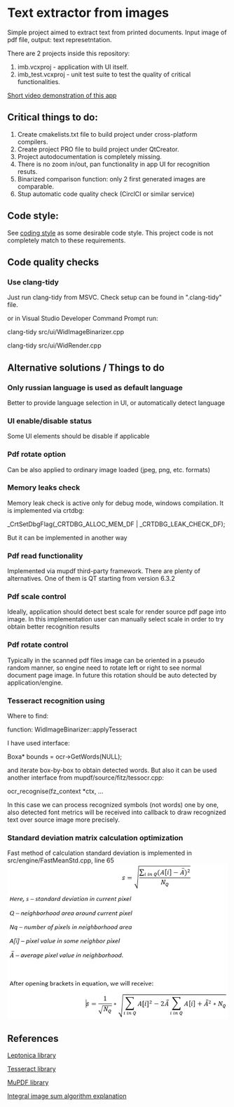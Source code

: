 
# Text extractor from images

Simple project aimed to extract text from printed documents. Input image of pdf file, output: text represetntation.

There are 2 projects inside this repository:
1. imb.vcxproj - application with UI itself.
2. imb_test.vcxproj - unit test suite to test the quality of critical functionalities.

[Short video demonstration of this app](https://youtu.be/fcItcY_PNhM)

## Critical things to do:
1. Create cmakelists.txt file to build project under cross-platform compilers.
2. Create project PRO file to build project under QtCreator.
3. Project autodocumentation is completely missing.
4. There is no zoom in/out, pan functionality in app UI for recognition resuts.
5. Binarized comparison function: only 2 first generated images are comparable.
6. Stup automatic code quality check (CirclCI or similar service)

## Code style:

See [coding style](CODINGSTYLE.md) as some desirable code style. This project code is not completely
match to these requirements.


## Code quality checks

### Use clang-tidy
Just run clang-tidy from MSVC. Check setup can be found in ".clang-tidy" file.

or in Visual Studio Developer Command Prompt run:

clang-tidy src/ui/WidImageBinarizer.cpp

clang-tidy src/ui/WidRender.cpp



## Alternative solutions / Things to do

### Only russian language is used as default language
Better to provide language selection in UI, or automatically detect language

### UI enable/disable status
Some UI elements should be disable if applicable

### Pdf rotate option
Can be also applied to ordinary image loaded (jpeg, png, etc. formats)

### Memory leaks check

Memory leak check is active only for debug mode, windows compilation.
It is implemented via crtdbg:

 _CrtSetDbgFlag(_CRTDBG_ALLOC_MEM_DF | _CRTDBG_LEAK_CHECK_DF);

But it can be implemented in another way

### Pdf read functionality
Implemented via mupdf third-party framework. There are plenty of alternatives. One of them is
QT starting from version 6.3.2

### Pdf scale control
Ideally, application should detect best scale for render source pdf page into image.
In this implementation user can manually select scale in order to try obtain better
recognition results

### Pdf rotate control
Typically in the scanned pdf files image can be oriented in a pseudo random manner,
so engine need to rotate left or right to see normal document page image.
In future this rotation should be auto detected by application/engine.

### Tesseract recognition using
Where to find:

function: WidImageBinarizer::applyTesseract

I have used interface:

Boxa* bounds = ocr->GetWords(NULL);

and iterate box-by-box to obtain detected words.
But also it can be used another interface from mupdf/source/fitz/tessocr.cpp:

ocr_recognise(fz_context *ctx, ...

In this case we can process recognized symbols (not words) one by one,
also detected font metrics will be received into callback to draw
recognized text over source image more precisely.

### Standard deviation matrix calculation optimization
Fast method of calculation standard deviation is implemented
in src/engine/FastMeanStd.cpp, line 65
![description of method is here](doc/std_formula.png)



## References

[Leptonica library](https://github.com/danbloomberg/leptonica)

[Tesseract library](https://github.com/tesseract-ocr/tesseract)

[MuPDF library](https://github.com/ArtifexSoftware/mupdf)

[Integral image sum algorithm explanation](https://levelup.gitconnected.com/the-integral-image-4df3df5dce35)

